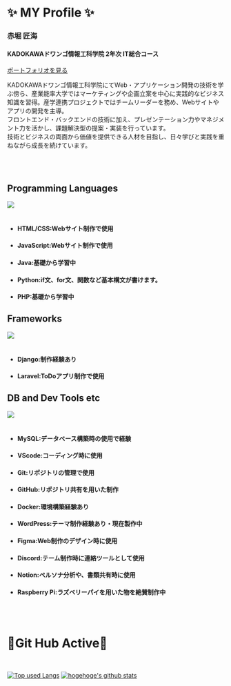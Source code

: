 # ✨ MY Profile ✨
  ### 赤堀 匠海<br>
  #### KADOKAWAドワンゴ情報工科学院 2年次 IT総合コース<br>
  [ポートフォリオを見る](https://takumisportfolio.main.jp)

  KADOKAWAドワンゴ情報工科学院にてWeb・アプリケーション開発の技術を学ぶ傍ら、産業能率大学ではマーケティングや企画立案を中心に実践的なビジネス知識を習得。産学連携プロジェクトではチームリーダーを務め、Webサイトやアプリの開発を主導。<br>フロントエンド・バックエンドの技術に加え、プレゼンテーション力やマネジメント力を活かし、課題解決型の提案・実装を行っています。<br>
技術とビジネスの両面から価値を提供できる人材を目指し、日々学びと実践を重ねながら成長を続けています。
  
<br>
<br>


## Programming Languages
![](https://skillicons.dev/icons?i=html,css,js,java,python,php)
<br>
<br>
- #### **HTML/CSS**:Webサイト制作で使用 <br>
- #### **JavaScript**:Webサイト制作で使用 <br>
- #### **Java**:基礎から学習中<br>
- #### **Python**:if文、for文、関数など基本構文が書けます。<br>
- #### **PHP**:基礎から学習中

## Frameworks
![](https://skillicons.dev/icons?i=django,laravel)
<br>
<br>
- #### **Django**:制作経験あり<br>
- #### **Laravel**:ToDoアプリ制作で使用



## DB and Dev Tools etc
![](https://skillicons.dev/icons?i=mysql,vscode,git,github,docker,wordpress,figma,discord,notion,raspberrypi)
<br>
<br>
- #### **MySQL**:データベース構築時の使用で経験<br>
- #### **VScode**:コーディング時に使用<br>
- #### **Git**:リポジトリの管理で使用<br>
- #### **GitHub**:リポジトリ共有を用いた制作<br>
- #### **Docker**:環境構築経験あり<br>
- #### **WordPress**:テーマ制作経験あり・現在製作中<br>
- #### **Figma**:Web制作のデザイン時に使用<br>
- #### **Discord**:テーム制作時に連絡ツールとして使用<br>
- #### **Notion**:ペルソナ分析や、書類共有時に使用<br>
- #### **Raspberry Pi**:ラズベリーパイを用いた物を絶賛制作中
<br>
<br>

# 🏃Git Hub Active🏃

<br>

[![Top used Langs](https://github-readme-stats.vercel.app/api/top-langs/?username=Akasan-T&layout=compact&theme=tokyonight)](https://github.com/Akasan-T/)
[![hogehoge's github stats](https://github-readme-stats.vercel.app/api?username=Akasan-T&hide=contribs&count_private=true&show_icons=true&theme=tokyonight)](https://github.com/Akasan-T/)

<!--
**Akasan-T/Akasan-T** is a ✨ _special_ ✨ repository because its `README.md` (this file) appears on your GitHub profile.

Here are some ideas to get you started:

- 🔭 I’m currently working on ...
- 🌱 I’m currently learning ...
- 👯 I’m looking to collaborate on ...
- 🤔 I’m looking for help with ...
- 💬 Ask me about ...
- 📫 How to reach me: ...
- 😄 Pronouns: ...
- ⚡ Fun fact: ...
-->
